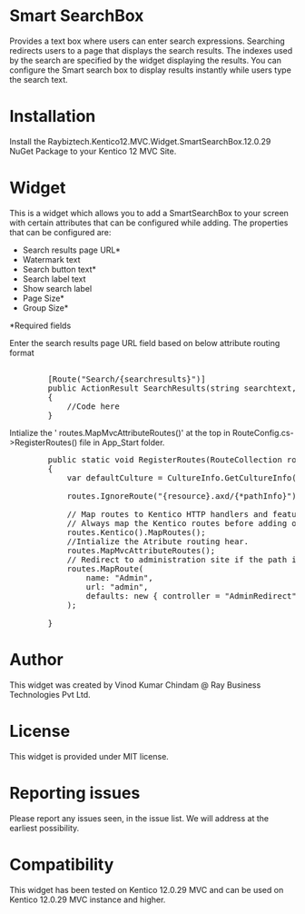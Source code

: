 # Smart SearchBox

Provides a text box where users can enter search expressions. Searching redirects users to a page that displays the search results. The indexes used by the search are specified by the widget displaying the results. You can configure the Smart search box to display results instantly while users type the search text.

# Installation

Install the Raybiztech.Kentico12.MVC.Widget.SmartSearchBox.12.0.29 NuGet Package to your Kentico 12 MVC Site. 

# Widget

This is a widget which allows you to add a SmartSearchBox to your screen with certain attributes that can be configured while adding. The properties that can be configured are:

- Search results page URL*
- Watermark text
- Search button text*
- Search label text
- Show search label
- Page Size*
- Group Size*

*Required fields

Enter the search results page URL field based on below attribute routing format
<pre>		
        [Route("Search/{searchresults}")]
        public ActionResult SearchResults(string searchtext, string page)
        {
            //Code here
        }
</pre>

Intialize the ' routes.MapMvcAttributeRoutes()' at the top  in RouteConfig.cs->RegisterRoutes() file in App_Start folder.
 <pre>
        public static void RegisterRoutes(RouteCollection routes)
        {
            var defaultCulture = CultureInfo.GetCultureInfo("en-US");

            routes.IgnoreRoute("{resource}.axd/{*pathInfo}");

            // Map routes to Kentico HTTP handlers and features enabled in ApplicationConfig.cs
            // Always map the Kentico routes before adding other routes. Issues may occur if Kentico URLs are matched by a general route, for example images might not be displayed on pages
            routes.Kentico().MapRoutes();
            //Intialize the Atribute routing hear.
            routes.MapMvcAttributeRoutes();
            // Redirect to administration site if the path is "admin"
            routes.MapRoute(
                name: "Admin",
                url: "admin",
                defaults: new { controller = "AdminRedirect", action = "Index" }
            );

		}
</pre>	

# Author

This widget was created by Vinod Kumar Chindam @ Ray Business Technologies Pvt Ltd.

# License

This widget is provided under MIT license.

# Reporting issues

Please report any issues seen, in the issue list. We will address at the earliest possibility.

# Compatibility

This widget has been tested on Kentico 12.0.29 MVC and can be used on Kentico 12.0.29 MVC instance and higher.
